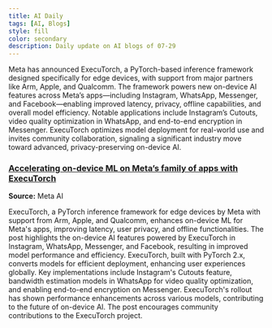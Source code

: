 ```yaml
---
title: AI Daily
tags: [AI, Blogs]
style: fill
color: secondary
description: Daily update on AI blogs of 07-29
---
```


Meta has announced ExecuTorch, a PyTorch-based inference framework designed specifically for edge devices, with support from major partners like Arm, Apple, and Qualcomm. The framework powers new on-device AI features across Meta’s apps—including Instagram, WhatsApp, Messenger, and Facebook—enabling improved latency, privacy, offline capabilities, and overall model efficiency. Notable applications include Instagram’s Cutouts, video quality optimization in WhatsApp, and end-to-end encryption in Messenger. ExecuTorch optimizes model deployment for real-world use and invites community collaboration, signaling a significant industry move toward advanced, privacy-preserving on-device AI.

### [Accelerating on-device ML on Meta’s family of apps with ExecuTorch](https://engineering.fb.com/2025/07/28/android/executorch-on-device-ml-meta-family-of-apps/)
**Source:** Meta AI

ExecuTorch, a PyTorch inference framework for edge devices by Meta with support from Arm, Apple, and Qualcomm, enhances on-device ML for Meta's apps, improving latency, user privacy, and offline functionalities. The post highlights the on-device AI features powered by ExecuTorch in Instagram, WhatsApp, Messenger, and Facebook, resulting in improved model performance and efficiency. ExecuTorch, built with PyTorch 2.x, converts models for efficient deployment, enhancing user experiences globally. Key implementations include Instagram's Cutouts feature, bandwidth estimation models in WhatsApp for video quality optimization, and enabling end-to-end encryption on Messenger. ExecuTorch's rollout has shown performance enhancements across various models, contributing to the future of on-device AI. The post encourages community contributions to the ExecuTorch project.